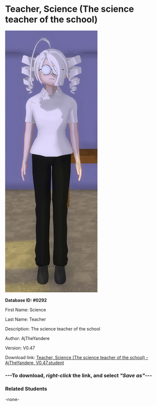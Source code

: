 # Teacher, Science (The science teacher of the school)

<img src="Files/Images/Teacher, Science (The science teacher of the school).png" title="Teacher, Science (The science teacher of the school) - AjTheYandere, V0.47">

**Database ID: #0292**

First Name: Science

Last Name: Teacher

Description: The science teacher of the school

Author: AjTheYandere

Version: V0.47

Download link: <a href="https://raw.githubusercontent.com/Arbiter1223/Daigaku-Gurashi-Custom-Students/master/Files/Studen%20Files/Teacher%2C%20Science%20(The%20science%20teacher%20of%20the%20school)%20-%20AjTheYandere%2C%20V0.47.student">Teacher, Science (The science teacher of the school) - AjTheYandere, V0.47.student</a>

### ---**To download, _right-click_ the link, and select _"Save as"_**---

### Related Students

-none-
